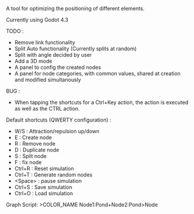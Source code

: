 A tool for optimizing the positioning of different elements.

Currently using Godot 4.3

TODO :
- Remove link functionality
- Split Auto functionality (Currently splits at random)
- Split with angle decided by user
- Add a 3D mode
- A panel to config the created nodes
- A panel for node categories, with common values, shared at creation and modified simultanously

BUG :
- When tapping the shortcuts for a Ctrl+Key action, the <Key> action is executed as well as the CTRL action.

Default shortcuts (QWERTY configuration) :
- W/S : Attraction/repulsion up/down
- E : Create node
- R : Remove node
- D : Duplicate node
- S : Split node
- F : fix node
- Ctrl+R : Reset simulation
- Ctrl+T : Generate random nodes
- \<Space> : pause simulation
- Ctrl+S : Save simulation
- Ctrl+O : Load simulation

Graph Script:
	>COLOR_NAME
	Node1:Pond+Node2:Pond>Node
